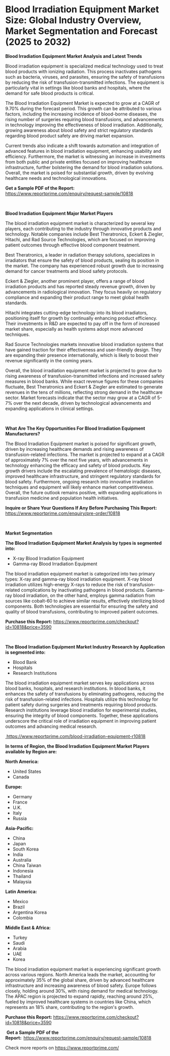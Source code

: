 <p><h1>Blood Irradiation Equipment Market Size: Global Industry Overview, Market Segmentation and Forecast (2025 to 2032)</h1></p><p><strong>Blood Irradiation Equipment Market Analysis and Latest Trends</strong></p>
<p><p>Blood irradiation equipment is specialized medical technology used to treat blood products with ionizing radiation. This process inactivates pathogens such as bacteria, viruses, and parasites, ensuring the safety of transfusions by reducing the risk of transfusion-transmitted infections. The equipment is particularly vital in settings like blood banks and hospitals, where the demand for safe blood products is critical.</p><p>The Blood Irradiation Equipment Market is expected to grow at a CAGR of 9.70% during the forecast period. This growth can be attributed to various factors, including the increasing incidence of blood-borne diseases, the rising number of surgeries requiring blood transfusions, and advancements in technology improving the effectiveness of blood irradiation. Additionally, growing awareness about blood safety and strict regulatory standards regarding blood product safety are driving market expansion.</p><p>Current trends also indicate a shift towards automation and integration of advanced features in blood irradiation equipment, enhancing usability and efficiency. Furthermore, the market is witnessing an increase in investments from both public and private entities focused on improving healthcare infrastructure, further bolstering the demand for blood irradiation solutions. Overall, the market is poised for substantial growth, driven by evolving healthcare needs and technological innovations.</p></p>
<p><strong>Get a Sample PDF of the Report:&nbsp;</strong> <a href="https://www.reportprime.com/enquiry/request-sample/10818?utm_campaign=3252&utm_medium=2&utm_source=Github&utm_content=ia&utm_term=20032025&utm_id=blood-irradiation-equipment">https://www.reportprime.com/enquiry/request-sample/10818</a></p>
<p>&nbsp;</p>
<p><strong>Blood Irradiation Equipment Major Market Players</strong></p>
<p><p>The blood irradiation equipment market is characterized by several key players, each contributing to the industry through innovative products and technology. Notable companies include Best Theratronics, Eckert & Ziegler, Hitachi, and Rad Source Technologies, which are focused on improving patient outcomes through effective blood component treatment.</p><p>Best Theratronics, a leader in radiation therapy solutions, specializes in irradiators that ensure the safety of blood products, sealing its position in the market. The company has experienced robust growth due to increasing demand for cancer treatments and blood safety protocols.</p><p>Eckert & Ziegler, another prominent player, offers a range of blood irradiation products and has reported steady revenue growth, driven by advancements in radiological innovation. They focus heavily on regulatory compliance and expanding their product range to meet global health standards.</p><p>Hitachi integrates cutting-edge technology into its blood irradiators, positioning itself for growth by continually enhancing product efficiency. Their investments in R&D are expected to pay off in the form of increased market share, especially as health systems adopt more advanced techniques.</p><p>Rad Source Technologies markets innovative blood irradiation systems that have gained traction for their effectiveness and user-friendly design. They are expanding their presence internationally, which is likely to boost their revenue significantly in the coming years.</p><p>Overall, the blood irradiation equipment market is projected to grow due to rising awareness of transfusion-transmitted infections and increased safety measures in blood banks. While exact revenue figures for these companies fluctuate, Best Theratronics and Eckert & Ziegler are estimated to generate revenues in the tens of millions, reflecting strong demand in the healthcare sector. Market forecasts indicate that the sector may grow at a CAGR of 5-7% over the next decade, driven by technological advancements and expanding applications in clinical settings.</p></p>
<p>&nbsp;</p>
<p><strong>What Are The Key Opportunities For Blood Irradiation Equipment Manufacturers?</strong></p>
<p><p>The Blood Irradiation Equipment market is poised for significant growth, driven by increasing healthcare demands and rising awareness of transfusion-related infections. The market is projected to expand at a CAGR of approximately 7% over the next five years, with advancements in technology enhancing the efficacy and safety of blood products. Key growth drivers include the escalating prevalence of hematologic diseases, improved healthcare infrastructure, and stringent regulatory standards for blood safety. Furthermore, ongoing research into innovative irradiation techniques and equipment will likely enhance market competitiveness. Overall, the future outlook remains positive, with expanding applications in transfusion medicine and population health initiatives.</p></p>
<p><strong>Inquire or Share Your Questions If Any Before Purchasing This Report:</strong> <a href="https://www.reportprime.com/enquiry/pre-order/10818?utm_campaign=3252&utm_medium=2&utm_source=Github&utm_content=ia&utm_term=20032025&utm_id=blood-irradiation-equipment">https://www.reportprime.com/enquiry/pre-order/10818</a></p>
<p>&nbsp;</p>
<p><strong>Market Segmentation</strong></p>
<p><strong>The Blood Irradiation Equipment Market Analysis by types is segmented into:</strong></p>
<p><ul><li>X-ray Blood Irradiation Equipment</li><li>Gamma-ray Blood Irradiation Equipment</li></ul></p>
<p><p>The blood irradiation equipment market is categorized into two primary types: X-ray and gamma-ray blood irradiation equipment. X-ray blood irradiation utilizes high-energy X-rays to reduce the risk of transfusion-related complications by inactivating pathogens in blood products. Gamma-ray blood irradiation, on the other hand, employs gamma radiation from sources like cobalt-60 to achieve similar results, effectively sterilizing blood components. Both technologies are essential for ensuring the safety and quality of blood transfusions, contributing to improved patient outcomes.</p></p>
<p><strong>Purchase this Report:&nbsp;</strong><a href="https://www.reportprime.com/checkout?id=10818&price=3590&utm_campaign=3252&utm_medium=2&utm_source=Github&utm_content=ia&utm_term=20032025&utm_id=blood-irradiation-equipment">https://www.reportprime.com/checkout?id=10818&price=3590</a></p>
<p>&nbsp;</p>
<p><strong>The Blood Irradiation Equipment Market Industry Research by Application is segmented into:</strong></p>
<p><ul><li>Blood Bank</li><li>Hospitals</li><li>Research Institutions</li></ul></p>
<p><p>The blood irradiation equipment market serves key applications across blood banks, hospitals, and research institutions. In blood banks, it enhances the safety of transfusions by eliminating pathogens, reducing the risk of transfusion-related infections. Hospitals utilize this technology for patient safety during surgeries and treatments requiring blood products. Research institutions leverage blood irradiation for experimental studies, ensuring the integrity of blood components. Together, these applications underscore the critical role of irradiation equipment in improving patient outcomes and advancing medical research.</p></p>
<p><a href="https://www.reportprime.com/blood-irradiation-equipment-r10818?utm_campaign=3252&utm_medium=2&utm_source=Github&utm_content=ia&utm_term=20032025&utm_id=blood-irradiation-equipment">&nbsp;https://www.reportprime.com/blood-irradiation-equipment-r10818</a></p>
<p><strong>In terms of Region, the Blood Irradiation Equipment Market Players available by Region are:</strong></p>
<p>
    <p> <strong> North America: </strong>
        <ul>
            <li>United States</li>
            <li>Canada</li>
        </ul>
        </p> 
    <p> <strong> Europe: </strong>
        <ul>
            <li>Germany</li>
            <li>France</li>
            <li>U.K.</li>
            <li>Italy</li>
            <li>Russia</li>
        </ul>
        </p> 
    <p> <strong> Asia-Pacific: </strong>
        <ul>
            <li>China</li>
            <li>Japan</li>
            <li>South Korea</li>
            <li>India</li>
            <li>Australia</li>
            <li>China Taiwan</li>
            <li>Indonesia</li>
            <li>Thailand</li>
            <li>Malaysia</li>
        </ul>
        </p> 
    <p> <strong> Latin America: </strong>
        <ul>
            <li>Mexico</li>
            <li>Brazil</li>
            <li>Argentina Korea</li>
            <li>Colombia</li>
        </ul>
        </p> 
    <p> <strong> Middle East & Africa: </strong>
        <ul>
            <li>Turkey</li>
            <li>Saudi</li>
            <li>Arabia</li>
            <li>UAE</li>
            <li>Korea</li>
        </ul>
    </p>
    </p>
<p><p>The blood irradiation equipment market is experiencing significant growth across various regions. North America leads the market, accounting for approximately 35% of the global share, driven by advanced healthcare infrastructure and increasing awareness of blood safety. Europe follows closely, holding around 30%, with rising demand for medical technology. The APAC region is projected to expand rapidly, reaching around 25%, fueled by improved healthcare systems in countries like China, which represents an 18% share, contributing to the region's growth.</p></p>
<p><strong>Purchase this Report: </strong><a href="https://www.reportprime.com/checkout?id=10818&price=3590&utm_campaign=3252&utm_medium=2&utm_source=Github&utm_content=ia&utm_term=20032025&utm_id=blood-irradiation-equipment">https://www.reportprime.com/checkout?id=10818&price=3590</a></p>
<p>&nbsp;<strong>Get a Sample PDF of the Report:&nbsp;&nbsp;</strong><a href="https://www.reportprime.com/enquiry/request-sample/10818?utm_campaign=3252&utm_medium=2&utm_source=Github&utm_content=ia&utm_term=20032025&utm_id=blood-irradiation-equipment">https://www.reportprime.com/enquiry/request-sample/10818</a></p>
<p><strong></strong></p>
<p>Check more reports on <a href="https://www.reportprime.com/?utm_campaign=3252&utm_medium=2&utm_source=Github&utm_content=ia&utm_term=20032025&utm_id=blood-irradiation-equipment">https://www.reportprime.com/</a></p>